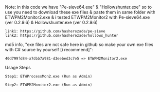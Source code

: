Note: in this code we have "Pe-sieve64.exe" & "Hollowshunter.exe" so to use you need to download these exe files & paste them in same folder with ETWPM2Monitor2.exe & i tested ETWPM2Monitor2 with Pe-sieve64.exe (ver 0.2.9.6) & Hollowshunter.exe (ver 0.2.9.6)

    link1: https://github.com/hasherezade/pe-sieve
    link2: https://github.com/hasherezade/hollows_hunter

md5 info, "exe files are not safe here in github so make your own exe files with C# source by yourself [i recommend]":

    40d799fd84-a7dbb7a981-d3eebed3c7e5 => ETWPM2Monitor2.exe

Usage Steps

    Step1: ETWProcessMon2.exe (Run as Admin)

    Step2: ETWPM2Monitor2.exe (Run as Admin)
